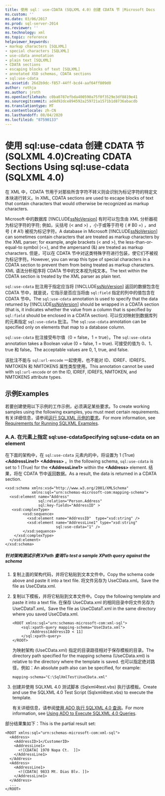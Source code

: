 ```yaml
---
title: 使用 sql： use-CDATA (SQLXML 4.0) 创建 CDATA 节 |Microsoft Docs
ms.custom: ''
ms.date: 03/06/2017
ms.prod: sql-server-2014
ms.reviewer: ''
ms.technology: xml
ms.topic: reference
helpviewer_keywords:
- markup characters [SQLXML]
- special characters [SQLXML]
- use-cdata annotation
- plain text [SQLXML]
- CDATA sections
- escaping blocks of text [SQLXML]
- annotated XSD schemas, CDATA sections
- sql:use-cdata
ms.assetid: 26d2b9dc-f857-44ff-bcd4-aaf64ff809d0
author: rothja
ms.author: jroth
ms.openlocfilehash: c0ba0787efbda400590a75f0f3529e3df8819e41
ms.sourcegitcommit: ad4d92dce894592a259721a1571b1d8736abacdb
ms.translationtype: MT
ms.contentlocale: zh-CN
ms.lasthandoff: 08/04/2020
ms.locfileid: "87590133"
---
```

# <a name="creating-cdata-sections-using-sqluse-cdata-sqlxml-40"></a><span data-ttu-id="43dd8-102">使用 sql:use-cdata 创建 CDATA 节 (SQLXML 4.0)</span><span class="sxs-lookup"><span data-stu-id="43dd8-102">Creating CDATA Sections Using sql:use-cdata (SQLXML 4.0)</span></span>
  <span data-ttu-id="43dd8-103">在 XML 中，CDATA 节用于对那些所含字符不转义则会识别为标记字符的特定文本块进行转义。</span><span class="sxs-lookup"><span data-stu-id="43dd8-103">In XML, CDATA sections are used to escape blocks of text that contain characters that would otherwise be recognized as markup characters.</span></span>  
  
 <span data-ttu-id="43dd8-104">Microsoft 中的数据库 [!INCLUDE[ssNoVersion](../../includes/ssnoversion-md.md)] 有时可以包含由 XML 分析器视为标记字符的字符; 例如，尖括号 (\< and >) ，小于或等于符号 ( # B0 =) ，and 号 ( # A1) 被视为标记字符。</span><span class="sxs-lookup"><span data-stu-id="43dd8-104">A database in Microsoft [!INCLUDE[ssNoVersion](../../includes/ssnoversion-md.md)] can sometimes contain characters that are treated as markup characters by the XML parser; for example, angle brackets (\< and >), the less-than-or-equal-to symbol (<=), and the ampersand (&) are treated as markup characters.</span></span> <span data-ttu-id="43dd8-105">但是，可以在 CDATA 节中对这类特殊字符进行包装，使它们不被视为标记字符。</span><span class="sxs-lookup"><span data-stu-id="43dd8-105">However, you can wrap this type of special characters in a CDATA section to prevent them from being treated as markup characters.</span></span> <span data-ttu-id="43dd8-106">XML 语法分析程序将 CDATA 节中的文本视为纯文本。</span><span class="sxs-lookup"><span data-stu-id="43dd8-106">The text within the CDATA section is treated by the XML parser as plain text.</span></span>  
  
 <span data-ttu-id="43dd8-107">`sql:use-cdata` 批注用于指定应当将 [!INCLUDE[ssNoVersion](../../includes/ssnoversion-md.md)] 返回的数据包含在 CDATA 节中，就是说，它指示是否应当将由 `sql:field` 指定的列中的值包含在 CDATA 节中。</span><span class="sxs-lookup"><span data-stu-id="43dd8-107">The `sql:use-cdata` annotation is used to specify that the data returned by [!INCLUDE[ssNoVersion](../../includes/ssnoversion-md.md)] should be wrapped in a CDATA section (that is, it indicates whether the value from a column that is specified by `sql:field` should be enclosed in a CDATA section).</span></span> <span data-ttu-id="43dd8-108">可以仅对映射到数据库列的元素指定 `sql:use-cdata` 批注。</span><span class="sxs-lookup"><span data-stu-id="43dd8-108">The `sql:use-cdata` annotation can be specified only on elements that map to a database column.</span></span>  
  
 <span data-ttu-id="43dd8-109">`sql:use-cdata` 批注接受布尔值（0 = false，1 = true）。</span><span class="sxs-lookup"><span data-stu-id="43dd8-109">The `sql:use-cdata` annotation takes a Boolean value (0 = false, 1 = true).</span></span> <span data-ttu-id="43dd8-110">可接受的值为 0、1、true 和 false。</span><span class="sxs-lookup"><span data-stu-id="43dd8-110">The acceptable values are 0, 1, true, and false.</span></span>  
  
 <span data-ttu-id="43dd8-111">该批注不能与 `sql:url-encode` 一起使用，也不能对 ID、IDREF、IDREFS、NMTOKEN 和 NMTOKENS 属性类型使用。</span><span class="sxs-lookup"><span data-stu-id="43dd8-111">This annotation cannot be used with `sql:url-encode` or on the ID, IDREF, IDREFS, NMTOKEN, and NMTOKENS attribute types.</span></span>  
  
## <a name="examples"></a><span data-ttu-id="43dd8-112">示例</span><span class="sxs-lookup"><span data-stu-id="43dd8-112">Examples</span></span>  
 <span data-ttu-id="43dd8-113">若要创建使用以下示例的工作示例，必须满足某些要求。</span><span class="sxs-lookup"><span data-stu-id="43dd8-113">To create working samples using the following examples, you must meet certain requirements.</span></span> <span data-ttu-id="43dd8-114">有关详细信息，请参阅[运行 SQLXML 示例的要求](../sqlxml/requirements-for-running-sqlxml-examples.md)。</span><span class="sxs-lookup"><span data-stu-id="43dd8-114">For more information, see [Requirements for Running SQLXML Examples](../sqlxml/requirements-for-running-sqlxml-examples.md).</span></span>  
  
### <a name="a-specifying-sqluse-cdata-on-an-element"></a><span data-ttu-id="43dd8-115">A.</span><span class="sxs-lookup"><span data-stu-id="43dd8-115">A.</span></span> <span data-ttu-id="43dd8-116">在元素上指定 sql:use-cdata</span><span class="sxs-lookup"><span data-stu-id="43dd8-116">Specifying sql:use-cdata on an element</span></span>  
 <span data-ttu-id="43dd8-117">在下面的架构中，在 `sql:use-cdata` 元素内的中，将设置为 1 (True) **\<AddressLine1>** **\<Address>** 。</span><span class="sxs-lookup"><span data-stu-id="43dd8-117">In the following schema, `sql:use-cdata` is set to 1 (True) for the **\<AddressLine1>** within the **\<Address>** element.</span></span> <span data-ttu-id="43dd8-118">结果，将在 CDATA 节中返回数据。</span><span class="sxs-lookup"><span data-stu-id="43dd8-118">As a result, the data is returned in a CDATA section.</span></span>  
  
```  
<xsd:schema xmlns:xsd="http://www.w3.org/2001/XMLSchema"  
            xmlns:sql="urn:schemas-microsoft-com:mapping-schema">  
  <xsd:element name="Address"   
               sql:relation="Person.Address"   
               sql:key-fields="AddressID" >  
   <xsd:complexType>  
        <xsd:sequence>  
          <xsd:element name="AddressID"  type="xsd:string" />  
          <xsd:element name="AddressLine1" type="xsd:string"   
                       sql:use-cdata="1" />  
        </xsd:sequence>  
    </xsd:complexType>  
  </xsd:element>  
</xsd:schema>  
```  
  
##### <a name="to-test-a-sample-xpath-query-against-the-schema"></a><span data-ttu-id="43dd8-119">针对架构测试示例 XPath 查询</span><span class="sxs-lookup"><span data-stu-id="43dd8-119">To test a sample XPath query against the schema</span></span>  
  
1.  <span data-ttu-id="43dd8-120">复制上面的架构代码，并将它粘贴到文本文件中。</span><span class="sxs-lookup"><span data-stu-id="43dd8-120">Copy the schema code above and paste it into a text file.</span></span> <span data-ttu-id="43dd8-121">将文件另存为 UseCData.xml。</span><span class="sxs-lookup"><span data-stu-id="43dd8-121">Save the file as UseCData.xml.</span></span>  
  
2.  <span data-ttu-id="43dd8-122">复制以下模板，并将它粘贴到文本文件中。</span><span class="sxs-lookup"><span data-stu-id="43dd8-122">Copy the following template and paste it into a text file.</span></span> <span data-ttu-id="43dd8-123">在保存 UseCData.xml 的相同目录中将文件另存为 UseCDataT.xml。</span><span class="sxs-lookup"><span data-stu-id="43dd8-123">Save the file as UseCDataT.xml in the same directory where you saved UseCData.xml.</span></span>  
  
    ```  
    <ROOT xmlns:sql="urn:schemas-microsoft-com:xml-sql">  
        <sql:xpath-query mapping-schema="UseCData.xml">  
            /Address[AddressID < 11]  
        </sql:xpath-query>  
    </ROOT>  
    ```  
  
     <span data-ttu-id="43dd8-124">为映射架构 (UseCData.xml) 指定的目录路径相对于保存模板的目录。</span><span class="sxs-lookup"><span data-stu-id="43dd8-124">The directory path specified for the mapping schema (UseCData.xml) is relative to the directory where the template is saved.</span></span> <span data-ttu-id="43dd8-125">也可以指定绝对路径，例如：</span><span class="sxs-lookup"><span data-stu-id="43dd8-125">An absolute path also can be specified, for example:</span></span>  
  
    ```  
    mapping-schema="C:\SqlXmlTest\UseCData.xml"  
    ```  
  
3.  <span data-ttu-id="43dd8-126">创建并使用 SQLXML 4.0 测试脚本 (Sqlxml4test.vbs) 执行该模板。</span><span class="sxs-lookup"><span data-stu-id="43dd8-126">Create and use the SQLXML 4.0 Test Script (Sqlxml4test.vbs) to execute the template.</span></span>  
  
     <span data-ttu-id="43dd8-127">有关详细信息，请参阅[使用 ADO 执行 SQLXML 4.0 查询](../sqlxml/using-ado-to-execute-sqlxml-4-0-queries.md)。</span><span class="sxs-lookup"><span data-stu-id="43dd8-127">For more information, see [Using ADO to Execute SQLXML 4.0 Queries](../sqlxml/using-ado-to-execute-sqlxml-4-0-queries.md).</span></span>  
  
 <span data-ttu-id="43dd8-128">部分结果集如下：</span><span class="sxs-lookup"><span data-stu-id="43dd8-128">This is the partial result set:</span></span>  
  
```  
<ROOT xmlns:sql="urn:schemas-microsoft-com:xml-sql">   
  <Address>   
    <AddressID>1</CustomerID>   
    <AddressLine1>   
      <![CDATA[ 1970 Napa Ct.  ]]>   
    </AddressLine1>   
  </Address>  
  <Address>  
    <AddressLine1>   
      <![CDATA[ 9833 Mt. Dias Blv. ]]>   
    </AddressLine1>   
  </Address>  
  ...  
</ROOT>  
```  
  
  
